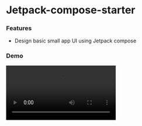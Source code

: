 # Jetpack-compose-starter

### Features

- Design basic small app UI using Jetpack compose


### Demo
![N|](https://raw.githubusercontent.com/muzammilsiddiq/jetpack-compose-starter/master/Jetpack%20Compose.mp4)

